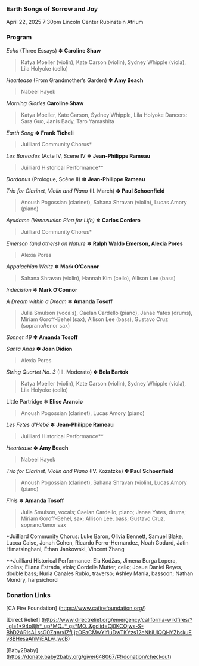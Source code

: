 ### Earth Songs of Sorrow and Joy

 April 22, 2025 7:30pm
 Lincoln Center Rubinstein Atrium
 
### Program
_Echo_ (Three Essays) ✽ **Caroline Shaw**
> Katya Moeller (violin), Kate Carson (violin), Sydney Whipple (viola), Lila Holyoke (cello) 

_Heartease_ (From Grandmother’s Garden) ✽ **Amy Beach**
> Nabeel Hayek

_Morning Glories_ **Caroline Shaw**
> Katya Moeller, Kate Carson, Sydney Whipple, Lila Holyoke
> Dancers: Sara Guo, Janis Bady, Taro Yamashita 

_Earth Song_ ✽ **Frank Ticheli**
> Juilliard Community Chorus*

_Les Boreades_ (Acte IV, Scène IV ✽ **Jean-Philippe Rameau**
> Juilliard Historical Performance**

_Dardanus_ (Prologue, Scène II) ✽ **Jean-Philippe Rameau**

_Trio for Clarinet, Violin and Piano_ (II. March) ✽ **Paul Schoenfield**
> Anoush Pogossian (clarinet), Sahana Shravan (violin), Lucas Amory (piano)

_Ayudame (Venezuelan Plea for Life)_ ✽ **Carlos Cordero**
> Juilliard Community Chorus*

_Emerson (and others) on Nature_ ✽ **Ralph Waldo Emerson, Alexia Pores**
> Alexia Pores

_Appalachian Waltz_ ✽ **Mark O’Connor**
>  Sahana Shravan (violin), Hannah Kim (cello), Allison Lee (bass)

_Indecision_ ✽ **Mark O’Connor**

_A Dream within a Dream_ ✽ **Amanda Tosoff**
> Julia Smulson (vocals), Caelan Cardello (piano), Janae Yates (drums), Miriam Goroff-Behel (sax), Allison Lee (bass), Gustavo Cruz (soprano/tenor sax)

_Sonnet 49_ ✽ **Amanda Tosoff**

_Santa Anas_ ✽ **Joan Didion**
> Alexia Pores

_String Quartet No. 3_ (III. Moderato) ✽ **Bela Bartok**
> Katya Moeller (violin), Kate Carson (violin), Sydney Whipple (viola), Lila Holyoke (cello)  
 
Little Partridge ✽ **Elise Arancio**
> Anoush Pogossian (clarinet), Lucas Amory (piano)

_Les Fetes d'Hébé_ ✽ **Jean-Philippe Rameau**
> Juilliard Historical Performance**

_Heartease_ ✽ **Amy Beach**
> Nabeel Hayek

_Trio for Clarinet, Violin and Piano_ (IV. Kozatzke) ✽ **Paul Schoenfield**
> Anoush Pogossian (clarinet), Sahana Shravan (violin), Lucas Amory (piano)

_Finis_ ✽ **Amanda Tosoff**
> Julia Smulson, vocals; Caelan Cardello, piano; Janae Yates, drums; Miriam Goroff-Behel, sax; Allison Lee, bass; Gustavo Cruz, soprano/tenor sax

*Juilliard Community Chorus: Luke Baron, Olivia Bennett, Samuel Blake, Lucca Caise, Jonah Cohen, Ricardo Ferro-Hernandez, Noah Godard, Jatin Himatsinghani, Ethan Jankowski, Vincent Zhang

**Juilliard Historical Performance: Ela Kodžas, Jimena Burga Lopera, violins; Eliana Estrada, viola; Cordelia Mutter, cello; Josue Daniel Reyes, double bass; Nuria Canales Rubio, traverso; Ashley Mania, bassoon; Nathan Mondry, harpsichord

### Donation Links
[CA Fire Foundation] (https://www.cafirefoundation.org/) 

[Direct Relief] (https://www.directrelief.org/emergency/california-wildfires/?_gl=1*94o8jh*_up*MQ..*_gs*MQ..&gclid=Cj0KCQjws-S-BhD2ARIsALssG0ZqnrxIZfLjzOEaCMwYIfIuDwTKYzs12eNbiUlQQHYZbskuEv8BHesaAhMiEALw_wcB)

[Baby2Baby] (https://donate.baby2baby.org/give/648067/#!/donation/checkout)
